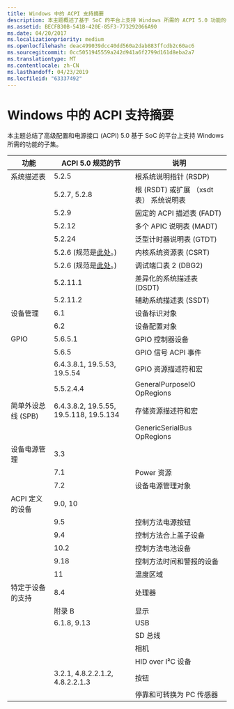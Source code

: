 ```yaml
---
title: Windows 中的 ACPI 支持摘要
description: 本主题概述了基于 SoC 的平台上支持 Windows 所需的 ACPI 5.0 功能的子集。
ms.assetid: BECFB30B-541B-420E-85F3-773292066A90
ms.date: 04/20/2017
ms.localizationpriority: medium
ms.openlocfilehash: deac499039dcc40dd560a2dab883ffcdb2c60ac6
ms.sourcegitcommit: 0cc5051945559a242d941a6f2799d161d8eba2a7
ms.translationtype: MT
ms.contentlocale: zh-CN
ms.lasthandoff: 04/23/2019
ms.locfileid: "63337492"
---
```

# <a name="summary-of-acpi-support-in-windows"></a>Windows 中的 ACPI 支持摘要


本主题总结了高级配置和电源接口 (ACPI) 5.0 基于 SoC 的平台上支持 Windows 所需的功能的子集。

| 功能                     | ACPI 5.0 规范的节                                                    | 说明                                                              |
|-----------------------------|--------------------------------------------------------------------------------------|--------------------------------------------------------------------|
| 系统描述表   | 5.2.5                                                                                | 根系统说明指针 (RSDP)                             |
|                             | 5.2.7, 5.2.8                                                                         | 根 (RSDT) 或扩展 （xsdt 表） 系统说明表 |
|                             | 5.2.9                                                                                | 固定的 ACPI 描述表 (FADT)                                |
|                             | 5.2.12                                                                               | 多个 APIC 说明表 (MADT)                             |
|                             | 5.2.24                                                                               | 泛型计时器说明表 (GTDT)                             |
|                             | 5.2.6 (规范是[此处](https://acpica.org/related-documents)。)               | 内核系统资源表 (CSRT)                                 |
|                             | 5.2.6 (规范是[此处]( https://go.microsoft.com/fwlink/p/?LinkId=691234)。) | 调试端口表 2 (DBG2)                                          |
|                             | 5.2.11.1                                                                             | 差异化的系统描述表 (DSDT)                     |
|                             | 5.2.11.2                                                                             | 辅助系统描述表 (SSDT)                          |
| 设备管理           | 6.1                                                                                  | 设备标识对象                                      |
|                             | 6.2                                                                                  | 设备配置对象                                       |
| GPIO                        | 5.6.5.1                                                                              | GPIO 控制器设备                                            |
|                             | 5.6.5                                                                                | GPIO 信号 ACPI 事件                                          |
|                             | 6.4.3.8.1, 19.5.53, 19.5.54                                                          | GPIO 资源描述符和宏                               |
|                             | 5.5.2.4.4                                                                            | GeneralPurposeIO OpRegions                                         |
| 简单外设总线 (SPB) | 6.4.3.8.2, 19.5.55, 19.5.118, 19.5.134                                               | 存储资源描述符和宏                                |
|                             |                                                                                      | GenericSerialBus OpRegions                                         |
| 设备电源管理     | 3.3                                                                                  |                                                                    |
|                             | 7.1                                                                                  | Power 资源                                                    |
|                             | 7.2                                                                                  | 设备电源管理对象                                    |
| ACPI 定义的设备        | 9.0, 10                                                                              |                                                                    |
|                             | 9.5                                                                                  | 控制方法电源按钮                                        |
|                             | 9.4                                                                                  | 控制方法合上盖子设备                                          |
|                             | 10.2                                                                                 | 控制方法电池设备                                      |
|                             | 9.18                                                                                 | 控制方法时间和警报的设备                               |
|                             | 11                                                                                   | 温度区域                                                      |
| 特定于设备的支持     | 8.4                                                                                  | 处理器                                                         |
|                             | 附录 B                                                                           | 显示                                                           |
|                             | 6.1.8, 9.13                                                                          | USB                                                                |
|                             |                                                                                      | SD 总线                                                             |
|                             |                                                                                      | 相机                                                            |
|                             |                                                                                      | HID over I²C 设备                                               |
|                             | 3.2.1, 4.8.2.2.1.2, 4.8.2.2.1.3                                                      | 按钮                                                            |
|                             |                                                                                      | 停靠和可转换为 PC 传感器                                    |

 

 

 




